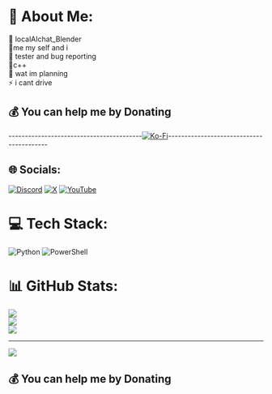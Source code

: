 # 💫 About Me:
🔭 localAIchat_Blender<br>👯me my self and i<br>🤝 tester and bug reporting<br>🌱c++<br>💬 wat im planning<br>⚡ i cant drive
  ## 💰 You can help me by Donating
   -----------------------------------------[![Ko-Fi](https://img.shields.io/badge/Ko--fi-F16061?style=for-the-badge&logo=ko-fi&logoColor=white)](https://ko-fi.com/https://ko-fi.com/sinbloo)-----------------------------------------


## 🌐 Socials:
[![Discord](https://img.shields.io/badge/Discord-%237289DA.svg?logo=discord&logoColor=white)](https://discord.gg/7YcZpDQZN2) [![X](https://img.shields.io/badge/X-black.svg?logo=X&logoColor=white)](https://x.com/https://x.com/sinbloostone) [![YouTube](https://img.shields.io/badge/YouTube-%23FF0000.svg?logo=YouTube&logoColor=white)](https://youtube.com/@https://www.youtube.com/channel/UC9pZeI7EngXljcQ_eu737VQ) 

# 💻 Tech Stack:
![Python](https://img.shields.io/badge/python-3670A0?style=for-the-badge&logo=python&logoColor=ffdd54) ![PowerShell](https://img.shields.io/badge/PowerShell-%235391FE.svg?style=for-the-badge&logo=powershell&logoColor=white)
# 📊 GitHub Stats:
![](https://github-readme-stats.vercel.app/api?username=sin-boo&theme=onedark&hide_border=false&include_all_commits=false&count_private=false)<br/>
![](https://nirzak-streak-stats.vercel.app/?user=sin-boo&theme=onedark&hide_border=false)<br/>
![](https://github-readme-stats.vercel.app/api/top-langs/?username=sin-boo&theme=onedark&hide_border=false&include_all_commits=false&count_private=false&layout=compact)

---
[![](https://visitcount.itsvg.in/api?id=sin-boo&icon=0&color=0)](https://visitcount.itsvg.in)

  ## 💰 You can help me by Donating
  


<!-- Proudly created with GPRM ( https://gprm.itsvg.in ) -->


